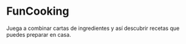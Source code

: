 # FunCooking
Juega a combinar cartas de ingredientes y así descubrir recetas que puedes preparar en casa.
